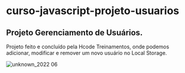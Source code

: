 # curso-javascript-projeto-usuarios

## Projeto Gerenciamento de Usuários.

Projeto feito e concluído pela Hcode Treinamentos, onde podemos adicionar, modificar e remover um novo usuário no Local Storage.

![unknown_2022 06](https://user-images.githubusercontent.com/93630038/173439128-3c468e3a-d664-43e4-af15-3b9ad83cdc78.gif)
